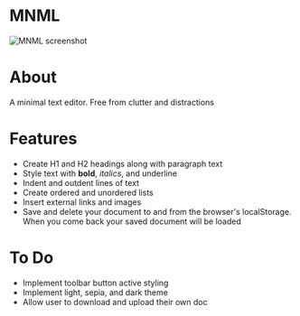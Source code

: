 # MNML

![MNML screenshot](https://user-images.githubusercontent.com/14797743/27006461-17ab79b2-4de9-11e7-88ca-7c11109e589f.png)

# About
A minimal text editor. Free from clutter and distractions

# Features
- Create H1 and H2 headings along with paragraph text
- Style text with **bold**, *italics*, and underline
- Indent and outdent lines of text
- Create ordered and unordered lists
- Insert external links and images
- Save and delete your document to and from the browser's localStorage. When you come back your saved document will be loaded

# To Do
- Implement toolbar button active styling
- Implement light, sepia, and dark theme
- Allow user to download and upload their own doc
